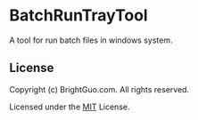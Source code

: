 # BatchRunTrayTool

A tool for run batch files in windows system.


## License

Copyright (c) BrightGuo.com. All rights reserved.

Licensed under the [MIT](LICENSE.txt) License.